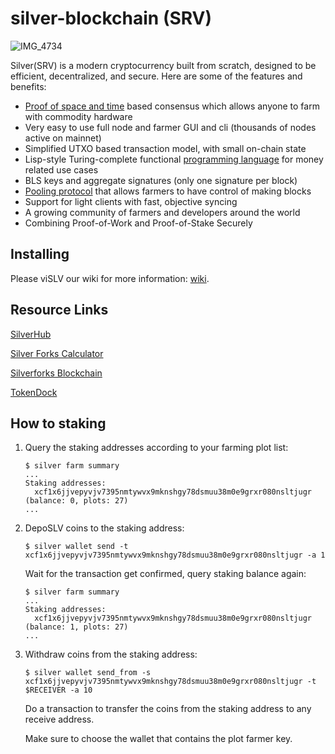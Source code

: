 # silver-blockchain (SRV)

![IMG_4734](https://github.com/silver-network/silver-blockchain-gui/raw/main/src/assets/img/silver_circle.png)

Silver(SRV) is a modern cryptocurrency built from scratch, designed to be efficient, decentralized, and secure. Here are some of the features and benefits:
* [Proof of space and time](https://docs.google.com/document/d/1tmRIb7lgi4QfKkNaxuKOBHRmwbVlGL4f7EsBDr_5xZE/edit) based consensus which allows anyone to farm with commodity hardware
* Very easy to use full node and farmer GUI and cli (thousands of nodes active on mainnet)
* Simplified UTXO based transaction model, with small on-chain state
* Lisp-style Turing-complete functional [programming language](https://chialisp.com/) for money related use cases
* BLS keys and aggregate signatures (only one signature per block)
* [Pooling protocol](https://github.com/Chia-Network/silver-blockchain/wiki/Pooling-User-Guide) that allows farmers to have control of making blocks
* Support for light clients with fast, objective syncing
* A growing community of farmers and developers around the world
* Combining Proof-of-Work and Proof-of-Stake Securely

## Installing

Please viSLV our wiki for more information:
[wiki](https://github.com/silver-network/silver-blockchain/wiki).

## Resource Links

[SilverHub](https://www.silver-hub.com/)

[Silver Forks Calculator](https://silverforkscalculator.com/)

[Silverforks Blockchain](https://silverforksblockchain.com/)

[TokenDock](https://tokendock.io/)

## How to staking

1. Query the staking addresses according to your farming plot list:

   ```
   $ silver farm summary
   ...
   Staking addresses:
     xcf1x6jjvepyvjv7395nmtywvx9mknshgy78dsmuu38m0e9grxr080nsltjugr (balance: 0, plots: 27)
   ...
   ```

2. DepoSLV coins to the staking address:

   ```
   $ silver wallet send -t xcf1x6jjvepyvjv7395nmtywvx9mknshgy78dsmuu38m0e9grxr080nsltjugr -a 1
   ```

   Wait for the transaction get confirmed, query staking balance again:

   ```
   $ silver farm summary
   ...
   Staking addresses:
     xcf1x6jjvepyvjv7395nmtywvx9mknshgy78dsmuu38m0e9grxr080nsltjugr (balance: 1, plots: 27)
   ...
   ```

3. Withdraw coins from the staking address:

   ```
   $ silver wallet send_from -s xcf1x6jjvepyvjv7395nmtywvx9mknshgy78dsmuu38m0e9grxr080nsltjugr -t $RECEIVER -a 10
   ```

   Do a transaction to transfer the coins from the staking address to any receive address.

   Make sure to choose the wallet that contains the plot farmer key.
